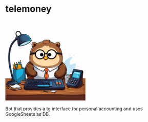 # telemoney

<img src="./asset/main_image.jpeg" alt="image" height="250" height="auto">

Bot that provides a tg interface for personal accounting and uses GoogleSheets as DB.